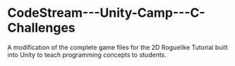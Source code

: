 # CodeStream---Unity-Camp---C-Challenges
A modification of the complete game files for the 2D Roguelike Tutorial built into Unity to teach programming concepts to students.
